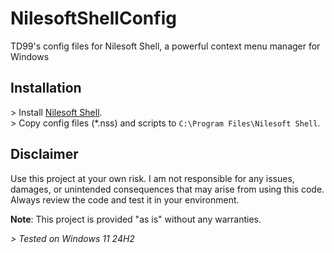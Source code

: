 # NilesoftShellConfig

TD99's config files for Nilesoft Shell, a powerful context menu manager for Windows

## Installation

&gt; Install [Nilesoft Shell](https://github.com/moudey/Shell).  
&gt; Copy config files (\*.nss) and scripts to `C:\Program Files\Nilesoft Shell`.

## Disclaimer

Use this project at your own risk. I am not responsible for any issues, damages, or unintended consequences that may arise from using this code. Always review the code and test it in your environment.

**Note**: This project is provided "as is" without any warranties.

_&gt; Tested on Windows 11 24H2_
